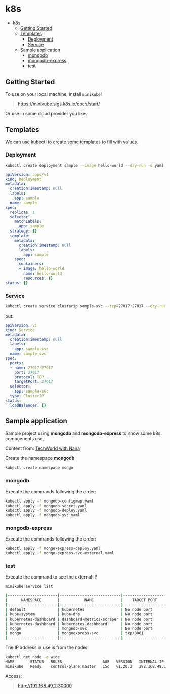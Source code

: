 # k8s

- [k8s](#k8s)
  - [Getting Started](#getting-started)
  - [Templates](#templates)
    - [Deployment](#deployment)
    - [Service](#service)
  - [Sample application](#sample-application)
    - [mongodb](#mongodb)
    - [mongodb-express](#mongodb-express)
    - [test](#test)

## Getting Started

To use on your local machine, install `minikube`!

> https://minikube.sigs.k8s.io/docs/start/

Or use in some cloud provider you like.

## Templates

We can use kubectl to create some templates to fill with values.

### Deployment

```sh
kubectl create deployment sample --image hello-world --dry-run -o yaml
```

```yaml
apiVersion: apps/v1
kind: Deployment
metadata:
  creationTimestamp: null
  labels:
    app: sample
  name: sample
spec:
  replicas: 1
  selector:
    matchLabels:
      app: sample
  strategy: {}
  template:
    metadata:
      creationTimestamp: null
      labels:
        app: sample
    spec:
      containers:
      - image: hello-world
        name: hello-world
        resources: {}
status: {}
```

### Service

```sh
kubectl create service clusterip sample-svc --tcp=27017:27017 --dry-run -o yaml
```

out:

```yaml
apiVersion: v1
kind: Service
metadata:
  creationTimestamp: null
  labels:
    app: sample-svc
  name: sample-svc
spec:
  ports:
  - name: 27017-27017
    port: 27017
    protocol: TCP
    targetPort: 27017
  selector:
    app: sample-svc
  type: ClusterIP
status:
  loadBalancer: {}
```

## Sample application

Sample project using __mongodb__ and __mongodb-express__ to show some k8s compoenents use.

Content from: [TechWorld with Nana](https://www.youtube.com/watch?v=X48VuDVv0do)

Create the namespace __mongodb__

```sh
kubectl create namespace mongo
```

### mongodb

Execute the commands following the order:

```sh
kubectl apply -f mongodb-configmap.yaml
kubectl apply -f mongodb-secret.yaml
kubectl apply -f mongodb-deploy.yaml
kubectl apply -f mongodb-svc.yaml
```

### mongodb-express

Execute the commands following the order:

```sh
kubectl apply -f mongo-express-deploy.yaml
kubectl apply -f mongo-express-svc-external.yaml
```

### test

Execute the command to see the external IP

```sh
minikube service list

|----------------------|---------------------------|--------------------|---------------------------|
|      NAMESPACE       |           NAME            |    TARGET PORT     |            URL            |
|----------------------|---------------------------|--------------------|---------------------------|
| default              | kubernetes                | No node port       |
| kube-system          | kube-dns                  | No node port       |
| kubernetes-dashboard | dashboard-metrics-scraper | No node port       |
| kubernetes-dashboard | kubernetes-dashboard      | No node port       |
| mongo                | mongodb-svc               | No node port       |
| mongo                | mongoexpress-svc          | tcp/8081           | http://192.168.49.2:30000 |
|----------------------|---------------------------|--------------------|---------------------------|
```

The IP address in use is from the node:

```sh
kubectl get node -o wide
NAME       STATUS   ROLES                  AGE   VERSION   INTERNAL-IP    EXTERNAL-IP   OS-IMAGE             KERNEL-VERSION       CONTAINER-RUNTIME
minikube   Ready    control-plane,master   15d   v1.20.2   192.168.49.2   <none>        Ubuntu 20.04.1 LTS   5.8.0-7642-generic   docker://20.10.2
```

Access: 

> http://192.168.49.2:30000


